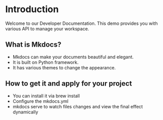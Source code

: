 # Introduction

Welcome to our Developer Documentation. This demo provides you with various API to manage your workspace.

## What is Mkdocs?
* Mkdocs can make your documents beautiful and elegant.
* It is built on Python framework.
* It has various themes to change the appearance.


## How to get it and apply for your project
* You can install it via brew install
* Configure the mkdocs.yml
* mkdocs serve to watch files changes and view the final effect dynamically